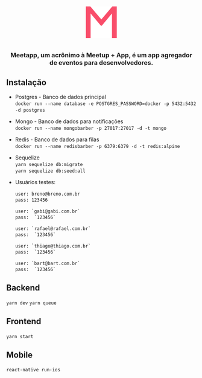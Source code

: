 <h1 align="center">

![](.github/assets/logo.png)

</h1>

<h3 align="center">
  Meetapp, um acrônimo à Meetup + App, é um app agregador de eventos para desenvolvedores.
</h3>

## **Instalação**

- Postgres - Banco de dados principal  
  `docker run --name database -e POSTGRES_PASSWORD=docker -p 5432:5432 -d postgres`
- Mongo - Banco de dados para notificações  
  `docker run --name mongobarber -p 27017:27017 -d -t mongo`
- Redis - Banco de dados para filas  
  `docker run --name redisbarber -p 6379:6379 -d -t redis:alpine`

- Sequelize  
  `yarn sequelize db:migrate`  
  `yarn sequelize db:seed:all`

- Usuários testes:

  ```
  user: breno@breno.com.br
  pass: 123456
  ```

  ```
  user: `gabi@gabi.com.br`
  pass:  `123456`
  ```

  ```
  user: `rafael@rafael.com.br`
  pass:  `123456`
  ```

  ```
  user: `thiago@thiago.com.br`
  pass:  `123456`
  ```

  ```
  user: `bart@bart.com.br`
  pass:  `123456`
  ```

## **Backend**

`yarn dev`
`yarn queue`

## **Frontend**

`yarn start`

## **Mobile**

`react-native run-ios`
